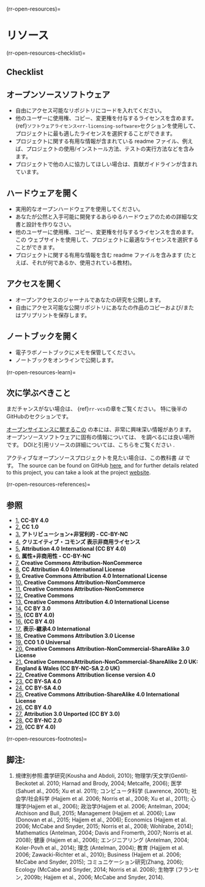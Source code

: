 (rr-open-resources)=
# リソース

(rr-open-resources-checklist)=
## Checklist

## オープンソースソフトウェア

- 自由にアクセス可能なリポジトリにコードを入れてください。
- 他のユーザーに使用権、コピー、変更権を付与するライセンスを含めます。 {ref}`ソフトウェアライセンス<rr-licensing-software>`セクションを使用して、プロジェクトに最も適したライセンスを選択することができます。
- プロジェクトに関する有用な情報が含まれている readme ファイル、例えば、プロジェクトの使用/インストール方法、テストの実行方法などを含みます。
- プロジェクトで他の人に協力してほしい場合は、貢献ガイドラインが含まれています。

## ハードウェアを開く

- 実用的なオープンハードウェアを使用してください。
- あなたが公然と入手可能に開発するあらゆるハードウェアのための詳細な文書と設計を作りなさい。
- 他のユーザーに使用権、コピー、変更権を付与するライセンスを含めます。 この [](https://choosealicense.com/) ウェブサイトを使用して、プロジェクトに最適なライセンスを選択することができます。
- プロジェクトに関する有用な情報を含む readme ファイルを含みます (たとえば、それが何であるか、使用されている教材)。

## アクセスを開く

- オープンアクセスのジャーナルであなたの研究を公開します。
- 自由にアクセス可能な公開リポジトリにあなたの作品のコピーおよび/またはプリプリントを保存します。

## ノートブックを開く

- 電子ラボノートブックにメモを保管してください。
- ノートブックをオンラインで公開します。

(rr-open-resources-learn)=
## 次に学ぶべきこと

まだチャンスがない場合は、 {ref}`rr-vcs`の章をご覧ください。 特に後半のGitHubのセクションです。

[オープンサイエンスに関するこの](http://book.openingscience.org.s3-website-eu-west-1.amazonaws.com/) の本には、非常に興味深い情報があります。 オープンソースソフトウェアに固有の情報については、 [](https://opensource.guide/) を調べるには良い場所です。 DOIと引用リソースの詳細については、こちらをご覧ください [](http://www.doi.org/index.html).

アクティブなオープンソースプロジェクトを見たい場合は、この教科書 *は* です。 The source can be found on GitHub [here](https://github.com/alan-turing-institute/the-turing-way), and for further details related to this project, you can take a look at the project [website](https://www.turing.ac.uk/research/research-projects/turing-way-handbook-reproducible-data-science).

(rr-open-resources-references)=
## 参照

- [1.](https://www.fosteropenscience.eu/node/1420) **CC-BY 4.0**
- [2.](https://open-science-training-handbook.gitbook.io/book/introduction) **CC 1.0**
- [3.](https://www.fosteropenscience.eu/content/introduction-open-science-funders-introductory) **アトリビューション+非営利的 - CC-BY-NC**
- [4.](https://link.springer.com/chapter/10.1007/978-3-319-00026-8_2) **クリエイティブ・コモンズ 表示非商用ライセンス**
- [5.](https://elifesciences.org/articles/16800) **Attribution 4.0 International (CC BY 4.0)**
- [6.](https://www.fosteropenscience.eu/content/introduction-open-science-funders-introductory) **属性+非商用性 - CC-BY-NC**
- [7.](http://book.openingscience.org.s3-website-eu-west-1.amazonaws.com/vision/open_research_data.html) **Creative Commons Attribution-NonCommerce**
- [8.](http://opendatahandbook.org/guide/en/what-is-open-data/) **CC Attribution 4.0 International License**
- [9.](https://opendatacharter.net/) **Creative Commons Attribution 4.0 International License**
- [10.](http://book.openingscience.org.s3-website-eu-west-1.amazonaws.com/cases_recipes_howtos/making_data_citeable.html) **Creative Commons Attribution-NonCommerce**
- [11.](http://book.openingscience.org.s3-website-eu-west-1.amazonaws.com/cases_recipes_howtos/challenges_of_open_data_in_medical_research.html) **Creative Commons Attribution-NonCommerce**
- [12.](http://www.dcc.ac.uk/resources/how-guides/cite-datasets) **Creative Commons**
- [13.](https://www.open-contracting.org/2016/09/19/diving-deeper-commercial-confidentiality/) **Creative Commons Attribution 4.0 International License**
- [14.](https://ben.balter.com/2015/11/23/why-open-source/) **CC BY 3.0**
- [15.](https://opensource.guide/starting-a-project/) **(CC BY 4.0)**
- [16.](https://opensource.guide/) **(CC BY 4.0)**
- [17.](https://opensource.com/resources/what-open-access) **表示-継承4.0 International**
- [18.](http://www.righttoresearch.org/learn/whyOA/index.shtml) **Creative Commons Attribution 3.0 License**
- [19.](https://open-science-training-handbook.gitbook.io/book/open-science-basics/open-access-to-published-research-results) **CC0 1.0 Universal**
- [20.](https://www.oercommons.org/about) **Creative Commons Attribution-NonCommercial-ShareAlike 3.0 License**
- [21.](https://libguides.ioe.ac.uk/oer)  **Creative CommonsAttribution-NonCommercial-ShareAlike 2.0 UK: England & Wales (CC BY-NC-SA 2.0 UK)**
- [22.](https://opencontent.org/blog/archives/3221) **Creative Commons Attribution license version 4.0**
- [23.](https://opensource.com/resources/what-open-hardware) **CC BY-SA 4.0**
- [24.](https://opensource.com/article/17/8/enterprise-open-source-advantages) **CC BY-SA 4.0**
- [25.](https://www.oshwa.org/sharing-best-practices/) **Creative Commons Attribution-ShareAlike 4.0 International License**
- [26.](https://openlabnotebooks.org/open-science-at-sgc/) **CC BY 4.0**
- [27.](http://onsnetwork.org/) **Attribution 3.0 Unported (CC BY 3.0)**
- [28.](https://libraries.mit.edu/data-management/store/electronic-lab-notebooks/) **CC BY-NC 2.0**
- [29.](https://www.citizenscience.org/) **(CC BY 4.0)**

(rr-open-resources-footnotes)=
## 脚注:

1. 規律別参照:農学研究(Kousha and Abdoli, 2010); 物理学/天文学(Gentil-Beckotet al. 2010; Harnad and Brody, 2004; Metcalfe, 2006); 医学 (Sahuet al., 2005; Xu et al. 2011); コンピュータ科学 (Lawrence, 2001); 社会学/社会科学 (Hajjem et al. 2006; Norris et al., 2008; Xu et al., 2011); 心理学(Hajjem et al., 2006); 政治学(Hajjem et al. 2006; Antelman, 2004; Atchison and Bull, 2015; Management (Hajjem et al. 2006); Law (Donovan et al., 2015; Hajjem et al., 2006); Economics (Hajjem et al. 2006; McCabe and Snyder, 2015; Norris et al., 2008; Wohlrabe, 2014); Mathematics (Antelman, 2004; Davis and Fromerth, 2007; Norris et al. 2008); 健康 (Hajjem et al., 2006); エンジニアリング (Antelman, 2004; Koler-Povh et al., 2014); 理念 (Antelman, 2004); 教育 (Hajjjem et al. 2006; Zawacki-Richter et al., 2010); Business (Hajjem et al. 2006; McCabe and Snyder, 2015); コミュニケーション研究(Zhang, 2006); Ecology (McCabe and Snyder, 2014; Norris et al. 2008); 生物学 (フランセン, 2009b; Hajjem et al., 2006; McCabe and Snyder, 2014).
